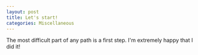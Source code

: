 ```yaml
---
layout: post
title: Let's start!
categories: Miscellaneous
---
```


The most difficult part of any path is a first step. I'm extremely happy that I did it!
